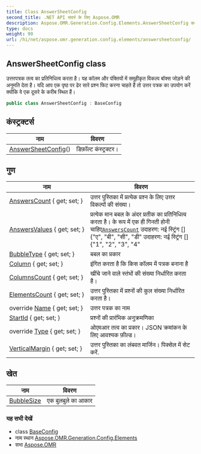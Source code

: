 ```yaml
---
title: Class AnswerSheetConfig
second_title: .NET API संदर्भ के लिए Aspose.OMR
description: Aspose.OMR.Generation.Config.Elements.AnswerSheetConfig कक्ष. उत्तरपत्रक तत्व क प्रतनधत्व करत है यह कलम और पंक्तयं में समूहकृत वकल्प बक्स जड़ने क अनुमत देत है यद आप एक पृष्ठ पर ढेर सरे प्रश्न फट करन चहते हैं त उत्तर पत्रक क उपयग करें क्यंक वे एक दूसरे के करब स्थत हैं
type: docs
weight: 90
url: /hi/net/aspose.omr.generation.config.elements/answersheetconfig/
---
```

## AnswerSheetConfig class

उत्तरपत्रक तत्व का प्रतिनिधित्व करता है। यह कॉलम और पंक्तियों में समूहीकृत विकल्प बॉक्स जोड़ने की अनुमति देता है। यदि आप एक पृष्ठ पर ढेर सारे प्रश्न फिट करना चाहते हैं तो उत्तर पत्रक का उपयोग करें क्योंकि वे एक दूसरे के करीब स्थित हैं।

```csharp
public class AnswerSheetConfig : BaseConfig
```

## कंस्ट्रक्टर्स

| नाम | विवरण |
| --- | --- |
| [AnswerSheetConfig](answersheetconfig/)() | डिफ़ॉल्ट कंस्ट्रक्टर। |

## गुण

| नाम | विवरण |
| --- | --- |
| [AnswersCount](../../aspose.omr.generation.config.elements/answersheetconfig/answerscount/) { get; set; } | उत्तर पुस्तिका में प्रत्येक प्रश्न के लिए उत्तर विकल्पों की संख्या। |
| [AnswersValues](../../aspose.omr.generation.config.elements/answersheetconfig/answersvalues/) { get; set; } | प्रत्येक मान बबल के अंदर प्रतीक का प्रतिनिधित्व करता है। के रूप में एक ही गिनती होनी चाहिए[`AnswersCount`](./answerscount/) उदाहरण: नई स्ट्रिंग [] {"ए", "बी", "सी", "डी" उदाहरण: नई स्ट्रिंग [] {"1", "2", "3", "4" |
| [BubbleType](../../aspose.omr.generation.config.elements/answersheetconfig/bubbletype/) { get; set; } | बबल का प्रकार |
| [Column](../../aspose.omr.generation.config.elements/answersheetconfig/column/) { get; set; } | इंगित करता है कि किस कॉलम में पत्रक बनाना है |
| [ColumnsCount](../../aspose.omr.generation.config.elements/answersheetconfig/columnscount/) { get; set; } | खींचे जाने वाले स्तंभों की संख्या निर्धारित करता है। |
| [ElementsCount](../../aspose.omr.generation.config.elements/answersheetconfig/elementscount/) { get; set; } | उत्तर पुस्तिका में प्रश्नों की कुल संख्या निर्धारित करता है। |
| override [Name](../../aspose.omr.generation.config.elements/answersheetconfig/name/) { get; set; } | उत्तर पत्रक का नाम |
| [StartId](../../aspose.omr.generation.config.elements/answersheetconfig/startid/) { get; set; } | प्रश्नों की प्रारंभिक अनुक्रमणिका |
| override [Type](../../aspose.omr.generation.config.elements/answersheetconfig/type/) { get; set; } | ओएमआर तत्व का प्रकार। JSON क्रमांकन के लिए आवश्यक फ़ील्ड। |
| [VerticalMargin](../../aspose.omr.generation.config.elements/answersheetconfig/verticalmargin/) { get; set; } | उत्तर पुस्तिका का लंबवत मार्जिन। पिक्सेल में सेट करें. |

## खेत

| नाम | विवरण |
| --- | --- |
| [BubbleSize](../../aspose.omr.generation.config.elements/answersheetconfig/bubblesize/) | एक बुलबुले का आकार |

### यह सभी देखें

* class [BaseConfig](../../aspose.omr.generation.config/baseconfig/)
* नाम स्थान [Aspose.OMR.Generation.Config.Elements](../../aspose.omr.generation.config.elements/)
* सभा [Aspose.OMR](../../)


